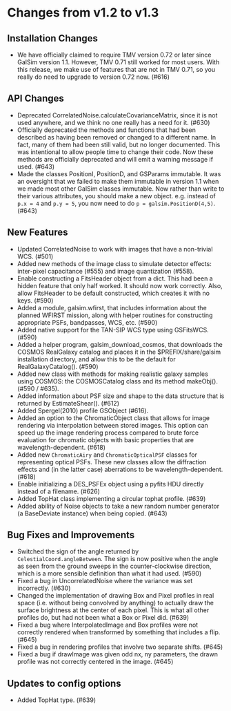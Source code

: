 Changes from v1.2 to v1.3
=========================

Installation Changes
--------------------

- We have officially claimed to require TMV version 0.72 or later since
  GalSim version 1.1.  However, TMV 0.71 still worked for most users.
  With this release, we make use of features that are not in TMV 0.71, so
  you really do need to upgrade to version 0.72 now. (#616)


API Changes
-----------

- Deprecated CorrelatedNoise.calculateCovarianceMatrix, since it is not used 
  anywhere, and we think no one really has a need for it. (#630)
- Officially deprecated the methods and functions that had been described as
  having been removed or changed to a different name.  In fact, many of them 
  had been still valid, but no longer documented.  This was intentional to
  allow people time to change their code.  Now these methods are officially
  deprecated and will emit a warning message if used. (#643)
- Made the classes PositionI, PositionD, and GSParams immutable.  It was an
  oversight that we failed to make them immutable in version 1.1 when we made
  most other GalSim classes immutable.  Now rather than write to their various
  attributes, you should make a new object. e.g. instead of `p.x = 4` and
  `p.y = 5`, you now need to do `p = galsim.PositionD(4,5)`. (#643)


New Features
------------

- Updated CorrelatedNoise to work with images that have a non-trivial WCS. (#501)
- Added new methods of the image class to simulate detector effects:
  inter-pixel capacitance (#555) and image quantization (#558).
- Enable constructing a FitsHeader object from a dict.  This had been a hidden
  feature that only half worked.  It should now work correctly.  Also, allow
  FitsHeader to be default constructed, which creates it with no keys. (#590)
- Added a module, galsim.wfirst, that includes information about the planned
  WFIRST mission, along with helper routines for constructing appropriate PSFs,
  bandpasses, WCS, etc.  (#590)
- Added native support for the TAN-SIP WCS type using GSFitsWCS. (#590)
- Added a helper program, galsim_download_cosmos, that downloads the COSMOS
  RealGalaxy catalog and places it in the $PREFIX/share/galsim installation
  directory, and allow this to be the default for RealGalaxyCatalog(). (#590)
- Added new class with methods for making realistic galaxy samples using COSMOS:
  the COSMOSCatalog class and its method makeObj(). (#590 / #635).
- Added information about PSF size and shape to the data structure that is
  returned by EstimateShear(). (#612)
- Added Spergel(2010) profile GSObject (#616).
- Added an option to the ChromaticObject class that allows for image rendering
  via interpolation between stored images.  This option can speed up the image
  rendering process compared to brute force evaluation for chromatic objects
  with basic properties that are wavelength-dependent. (#618)
- Added new `ChromaticAiry` and `ChromaticOpticalPSF` classes for representing
  optical PSFs.  These new classes allow the diffraction effects and (in the 
  latter case) aberrations to be wavelength-dependent. (#618)
- Enable initializing a DES_PSFEx object using a pyfits HDU directly instead
  of a filename. (#626)
- Added TopHat class implementing a circular tophat profile. (#639)
- Added ability of Noise objects to take a new random number generator (a
  BaseDeviate instance) when being copied. (#643)


Bug Fixes and Improvements
--------------------------

- Switched the sign of the angle returned by `CelestialCoord.angleBetween`.
  The sign is now positive when the angle as seen from the ground sweeps in
  the counter-clockwise direction, which is a more sensible definition than
  what it had used. (#590)
- Fixed a bug in UncorrelatedNoise where the variance was set incorrectly. (#630)
- Changed the implementation of drawing Box and Pixel profiles in real space
  (i.e. without being convolved by anything) to actually draw the surface 
  brightness at the center of each pixel.  This is what all other profiles do,
  but had not been what a Box or Pixel did. (#639)
- Fixed a bug where InterpolatedImage and Box profiles were not correctly
  rendered when transformed by something that includes a flip. (#645)
- Fixed a bug in rendering profiles that involve two separate shifts. (#645)
- Fixed a bug if drawImage was given odd nx, ny parameters, the drawn profile
  was not correctly centered in the image. (#645)


Updates to config options
-------------------------

- Added TopHat type. (#639)

